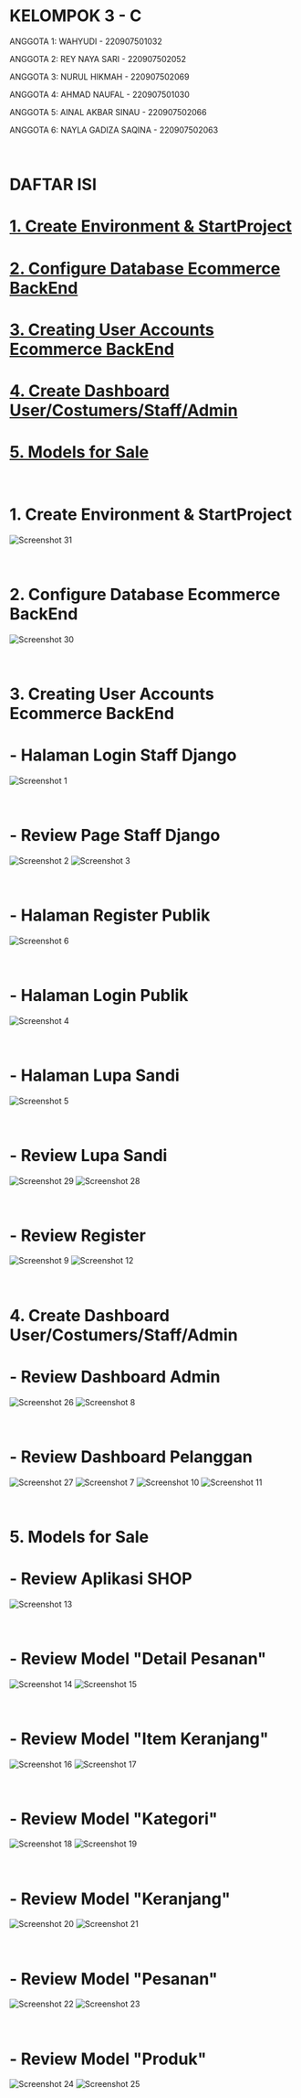 # KELOMPOK 3 - C

ANGGOTA 1: WAHYUDI - 220907501032

ANGGOTA 2: REY NAYA SARI - 220907502052

ANGGOTA 3: NURUL HIKMAH - 220907502069

ANGGOTA 4: AHMAD NAUFAL - 220907501030

ANGGOTA 5: AINAL AKBAR SINAU - 220907502066

ANGGOTA 6: NAYLA GADIZA SAQINA - 220907502063

<br>

# DAFTAR ISI
# [1. Create Environment & StartProject](#1-create-environment--startproject-1)
# [2. Configure Database Ecommerce BackEnd](#2-configure-database-ecommerce-backend-1)
# [3. Creating User Accounts Ecommerce BackEnd](#3-creating-user-accounts-ecommerce-backend-1)
# [4. Create Dashboard User/Costumers/Staff/Admin](#4-create-dashboard-usercostumersstaffadmin-1)
# [5. Models for Sale](#5-models-for-sale-1)

<br>

# 1. Create Environment & StartProject
![Screenshot 31](screenshot/Screenshot%20(31).png)

<br>

# 2. Configure Database Ecommerce BackEnd
![Screenshot 30](screenshot/Screenshot%20(30).png)

<br>

# 3. Creating User Accounts Ecommerce BackEnd
# - Halaman Login Staff Django
![Screenshot 1](screenshot/Screenshot%20(1).png)

<br>

# - Review Page Staff Django
![Screenshot 2](screenshot/Screenshot%20(2).png)
![Screenshot 3](screenshot/Screenshot%20(3).png)

<br>

# - Halaman Register Publik
![Screenshot 6](screenshot/Screenshot%20(6).png)

<br>

# - Halaman Login Publik
![Screenshot 4](screenshot/Screenshot%20(4).png)

<br>

# - Halaman Lupa Sandi
![Screenshot 5](screenshot/Screenshot%20(5).png)

<br>

# - Review Lupa Sandi
![Screenshot 29](screenshot/Screenshot%20(29).png)
![Screenshot 28](screenshot/Screenshot%20(28).png)

<br>

# - Review Register
![Screenshot 9](screenshot/Screenshot%20(9).png)
![Screenshot 12](screenshot/Screenshot%20(12).png)

<br>

# 4. Create Dashboard User/Costumers/Staff/Admin
# - Review Dashboard Admin
![Screenshot 26](screenshot/Screenshot%20(26).png)
![Screenshot 8](screenshot/Screenshot%20(8).png)

<br>

# - Review Dashboard Pelanggan
![Screenshot 27](screenshot/Screenshot%20(27).png)
![Screenshot 7](screenshot/Screenshot%20(7).png)
![Screenshot 10](screenshot/Screenshot%20(10).png)
![Screenshot 11](screenshot/Screenshot%20(11).png)

<br>

# 5. Models for Sale
# - Review Aplikasi SHOP
![Screenshot 13](screenshot/Screenshot%20(13).png)

<br>

# - Review Model "Detail Pesanan"
![Screenshot 14](screenshot/Screenshot%20(14).png)
![Screenshot 15](screenshot/Screenshot%20(15).png)

<br>

# - Review Model "Item Keranjang"
![Screenshot 16](screenshot/Screenshot%20(16).png)
![Screenshot 17](screenshot/Screenshot%20(17).png)

<br>

# - Review Model "Kategori"
![Screenshot 18](screenshot/Screenshot%20(18).png)
![Screenshot 19](screenshot/Screenshot%20(19).png)

<br>

# - Review Model "Keranjang"
![Screenshot 20](screenshot/Screenshot%20(20).png)
![Screenshot 21](screenshot/Screenshot%20(21).png)

<br>

# - Review Model "Pesanan"
![Screenshot 22](screenshot/Screenshot%20(22).png)
![Screenshot 23](screenshot/Screenshot%20(23).png)

<br>

# - Review Model "Produk"
![Screenshot 24](screenshot/Screenshot%20(24).png)
![Screenshot 25](screenshot/Screenshot%20(25).png)